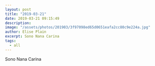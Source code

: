 ```yaml
---
layout: post
title: "2019-03-21"
date: 2019-03-21 09:15:49
description: 
image: "/assets/photos/201903/3f97098ed65d0651eafa2cc80c9e224a.jpg"
author: Elise Plain
excerpt: Sono Nana Carina
tags: 
  - all
---
```


Sono Nana Carina
<p></p>
